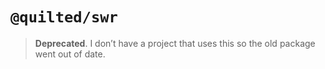# `@quilted/swr`

> **Deprecated**. I don’t have a project that uses this so the old package went out of date.
